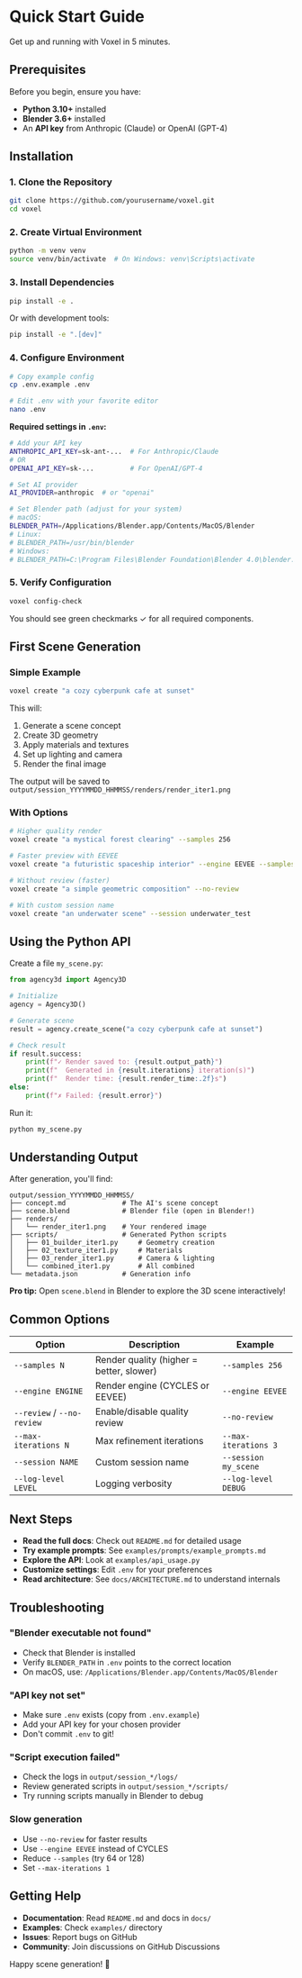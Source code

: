 # Quick Start Guide

Get up and running with Voxel in 5 minutes.

## Prerequisites

Before you begin, ensure you have:

- **Python 3.10+** installed
- **Blender 3.6+** installed
- An **API key** from Anthropic (Claude) or OpenAI (GPT-4)

## Installation

### 1. Clone the Repository

```bash
git clone https://github.com/yourusername/voxel.git
cd voxel
```

### 2. Create Virtual Environment

```bash
python -m venv venv
source venv/bin/activate  # On Windows: venv\Scripts\activate
```

### 3. Install Dependencies

```bash
pip install -e .
```

Or with development tools:

```bash
pip install -e ".[dev]"
```

### 4. Configure Environment

```bash
# Copy example config
cp .env.example .env

# Edit .env with your favorite editor
nano .env
```

**Required settings in `.env`:**

```bash
# Add your API key
ANTHROPIC_API_KEY=sk-ant-...  # For Anthropic/Claude
# OR
OPENAI_API_KEY=sk-...         # For OpenAI/GPT-4

# Set AI provider
AI_PROVIDER=anthropic  # or "openai"

# Set Blender path (adjust for your system)
# macOS:
BLENDER_PATH=/Applications/Blender.app/Contents/MacOS/Blender
# Linux:
# BLENDER_PATH=/usr/bin/blender
# Windows:
# BLENDER_PATH=C:\Program Files\Blender Foundation\Blender 4.0\blender.exe
```

### 5. Verify Configuration

```bash
voxel config-check
```

You should see green checkmarks ✓ for all required components.

## First Scene Generation

### Simple Example

```bash
voxel create "a cozy cyberpunk cafe at sunset"
```

This will:
1. Generate a scene concept
2. Create 3D geometry
3. Apply materials and textures
4. Set up lighting and camera
5. Render the final image

The output will be saved to `output/session_YYYYMMDD_HHMMSS/renders/render_iter1.png`

### With Options

```bash
# Higher quality render
voxel create "a mystical forest clearing" --samples 256

# Faster preview with EEVEE
voxel create "a futuristic spaceship interior" --engine EEVEE --samples 64

# Without review (faster)
voxel create "a simple geometric composition" --no-review

# With custom session name
voxel create "an underwater scene" --session underwater_test
```

## Using the Python API

Create a file `my_scene.py`:

```python
from agency3d import Agency3D

# Initialize
agency = Agency3D()

# Generate scene
result = agency.create_scene("a cozy cyberpunk cafe at sunset")

# Check result
if result.success:
    print(f"✓ Render saved to: {result.output_path}")
    print(f"  Generated in {result.iterations} iteration(s)")
    print(f"  Render time: {result.render_time:.2f}s")
else:
    print(f"✗ Failed: {result.error}")
```

Run it:

```bash
python my_scene.py
```

## Understanding Output

After generation, you'll find:

```
output/session_YYYYMMDD_HHMMSS/
├── concept.md              # The AI's scene concept
├── scene.blend             # Blender file (open in Blender!)
├── renders/
│   └── render_iter1.png    # Your rendered image
├── scripts/                # Generated Python scripts
│   ├── 01_builder_iter1.py     # Geometry creation
│   ├── 02_texture_iter1.py     # Materials
│   ├── 03_render_iter1.py      # Camera & lighting
│   └── combined_iter1.py       # All combined
└── metadata.json           # Generation info
```

**Pro tip:** Open `scene.blend` in Blender to explore the 3D scene interactively!

## Common Options

| Option | Description | Example |
|--------|-------------|---------|
| `--samples N` | Render quality (higher = better, slower) | `--samples 256` |
| `--engine ENGINE` | Render engine (CYCLES or EEVEE) | `--engine EEVEE` |
| `--review` / `--no-review` | Enable/disable quality review | `--no-review` |
| `--max-iterations N` | Max refinement iterations | `--max-iterations 3` |
| `--session NAME` | Custom session name | `--session my_scene` |
| `--log-level LEVEL` | Logging verbosity | `--log-level DEBUG` |

## Next Steps

- **Read the full docs**: Check out `README.md` for detailed usage
- **Try example prompts**: See `examples/prompts/example_prompts.md`
- **Explore the API**: Look at `examples/api_usage.py`
- **Customize settings**: Edit `.env` for your preferences
- **Read architecture**: See `docs/ARCHITECTURE.md` to understand internals

## Troubleshooting

### "Blender executable not found"
- Check that Blender is installed
- Verify `BLENDER_PATH` in `.env` points to the correct location
- On macOS, use: `/Applications/Blender.app/Contents/MacOS/Blender`

### "API key not set"
- Make sure `.env` exists (copy from `.env.example`)
- Add your API key for your chosen provider
- Don't commit `.env` to git!

### "Script execution failed"
- Check the logs in `output/session_*/logs/`
- Review generated scripts in `output/session_*/scripts/`
- Try running scripts manually in Blender to debug

### Slow generation
- Use `--no-review` for faster results
- Use `--engine EEVEE` instead of CYCLES
- Reduce `--samples` (try 64 or 128)
- Set `--max-iterations 1`

## Getting Help

- **Documentation**: Read `README.md` and docs in `docs/`
- **Examples**: Check `examples/` directory
- **Issues**: Report bugs on GitHub
- **Community**: Join discussions on GitHub Discussions

Happy scene generation! 🎨
